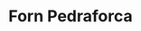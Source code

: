 ---
title: "Forn Pedraforca"
url: /sant-joan-de-vilatorrada/forn-pedraforca-carrer-del-pedraforca/
shop: panadería
---